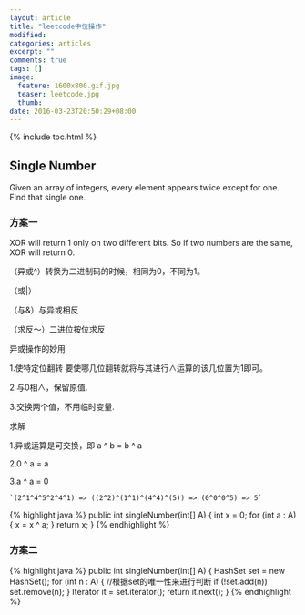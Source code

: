 ```yaml
---
layout: article
title: "leetcode中位操作"
modified:
categories: articles
excerpt: ""
comments: true
tags: []
image: 
  feature: 1600x800.gif.jpg
  teaser: leetcode.jpg
  thumb:
date: 2016-03-23T20:50:29+08:00
---
```


{% include toc.html %}

## Single Number

Given an array of integers, every element appears twice except for one. Find that single one.

### 方案一

XOR will return 1 only on two different bits. So if two numbers are the same, XOR will return 0. 

（异或^）转换为二进制码的时候，相同为0，不同为1。

（或|）

（与&）与异或相反

（求反～）二进位按位求反

异或操作的妙用

1.使特定位翻转 要使哪几位翻转就将与其进行∧运算的该几位置为1即可。

2 与0相∧，保留原值.

3.交换两个值，不用临时变量. 

求解

1.异或运算是可交换，即 a ^ b = b ^ a

2.0 ^ a = a

3.a ^ a = 0

    `(2^1^4^5^2^4^1) => ((2^2)^(1^1)^(4^4)^(5)) => (0^0^0^5) => 5`

{% highlight java %}
public int singleNumber(int[] A) {
	int x = 0;
	for (int a : A) {
		x = x ^ a;
	}
	return x;
}
{% endhighlight %}

### 方案二

{% highlight java %}
public int singleNumber(int[] A) {
	HashSet<Integer> set = new HashSet<Integer>();
	for (int n : A) {
		//根据set的唯一性来进行判断
		if (!set.add(n))
			set.remove(n);
	}
	Iterator<Integer> it = set.iterator();
	return it.next();
}
{% endhighlight %}
